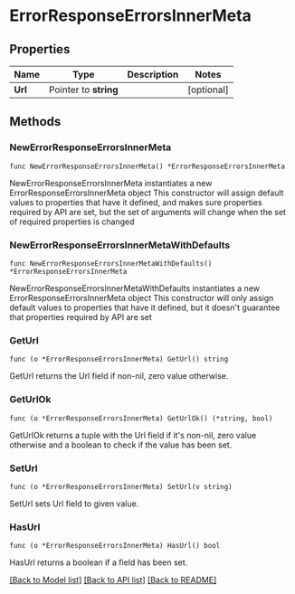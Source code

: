 # ErrorResponseErrorsInnerMeta

## Properties

Name | Type | Description | Notes
------------ | ------------- | ------------- | -------------
**Url** | Pointer to **string** |  | [optional] 

## Methods

### NewErrorResponseErrorsInnerMeta

`func NewErrorResponseErrorsInnerMeta() *ErrorResponseErrorsInnerMeta`

NewErrorResponseErrorsInnerMeta instantiates a new ErrorResponseErrorsInnerMeta object
This constructor will assign default values to properties that have it defined,
and makes sure properties required by API are set, but the set of arguments
will change when the set of required properties is changed

### NewErrorResponseErrorsInnerMetaWithDefaults

`func NewErrorResponseErrorsInnerMetaWithDefaults() *ErrorResponseErrorsInnerMeta`

NewErrorResponseErrorsInnerMetaWithDefaults instantiates a new ErrorResponseErrorsInnerMeta object
This constructor will only assign default values to properties that have it defined,
but it doesn't guarantee that properties required by API are set

### GetUrl

`func (o *ErrorResponseErrorsInnerMeta) GetUrl() string`

GetUrl returns the Url field if non-nil, zero value otherwise.

### GetUrlOk

`func (o *ErrorResponseErrorsInnerMeta) GetUrlOk() (*string, bool)`

GetUrlOk returns a tuple with the Url field if it's non-nil, zero value otherwise
and a boolean to check if the value has been set.

### SetUrl

`func (o *ErrorResponseErrorsInnerMeta) SetUrl(v string)`

SetUrl sets Url field to given value.

### HasUrl

`func (o *ErrorResponseErrorsInnerMeta) HasUrl() bool`

HasUrl returns a boolean if a field has been set.


[[Back to Model list]](../README.md#documentation-for-models) [[Back to API list]](../README.md#documentation-for-api-endpoints) [[Back to README]](../README.md)


